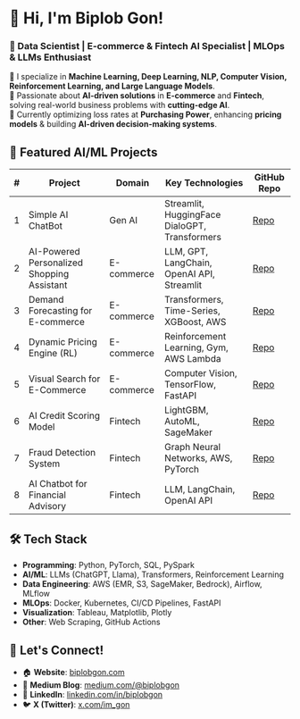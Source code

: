 # 👋 Hi, I'm Biplob Gon!
### 🚀 Data Scientist | E-commerce & Fintech AI Specialist | MLOps & LLMs Enthusiast

🔹 I specialize in **Machine Learning, Deep Learning, NLP, Computer Vision, Reinforcement Learning, and Large Language Models**.  
🔹 Passionate about **AI-driven solutions** in **E-commerce** and **Fintech**, solving real-world business problems with **cutting-edge AI**.  
🔹 Currently optimizing loss rates at **Purchasing Power**, enhancing **pricing models** & building **AI-driven decision-making systems**.  

## 📌 Featured AI/ML Projects
| #  | Project | Domain | Key Technologies | GitHub Repo |
|----|---------|--------|-----------------|-------------|
| 1  | Simple AI ChatBot | Gen AI | Streamlit, HuggingFace DialoGPT, Transformers | [Repo](https://github.com/biplobgon/simple-ai-chatbot) |
| 2  | AI-Powered Personalized Shopping Assistant | E-commerce | LLM, GPT, LangChain, OpenAI API, Streamlit | [Repo](https://github.com/biplobgon/ai_personal_shopper) |
| 3  | Demand Forecasting for E-commerce | E-commerce | Transformers, Time-Series, XGBoost, AWS | [Repo](https://github.com/biplobgon/demand_forecasting) |
| 4  | Dynamic Pricing Engine (RL) | E-commerce | Reinforcement Learning, Gym, AWS Lambda | [Repo](https://github.com/biplobgon/dynamic_pricing_rl) |
| 5  | Visual Search for E-Commerce | E-commerce | Computer Vision, TensorFlow, FastAPI | [Repo](https://github.com/biplobgon/visual_search_engine) |
| 6  | AI Credit Scoring Model | Fintech | LightGBM, AutoML, SageMaker | [Repo](https://github.com/biplobgon/credit_scoring_ml) |
| 7  | Fraud Detection System | Fintech | Graph Neural Networks, AWS, PyTorch | [Repo](https://github.com/biplobgon/fraud_detection_gnn) |
| 8  | AI Chatbot for Financial Advisory | Fintech | LLM, LangChain, OpenAI API | [Repo](https://github.com/biplobgon/financial_chatbot_llm) |

## 🛠️ Tech Stack
- **Programming**: Python, PyTorch, SQL, PySpark  
- **AI/ML**: LLMs (ChatGPT, Llama), Transformers, Reinforcement Learning  
- **Data Engineering**: AWS (EMR, S3, SageMaker, Bedrock), Airflow, MLflow  
- **MLOps**: Docker, Kubernetes, CI/CD Pipelines, FastAPI  
- **Visualization**: Tableau, Matplotlib, Plotly  
- **Other**: Web Scraping, GitHub Actions  

## 🔗 Let's Connect!
- 🏠 **Website**: [biplobgon.com](https://biplob-gon-data-scientist-portfolio.b12sites.com/)
- 📝 **Medium Blog**: [medium.com/@biplobgon](https://medium.com/@biplobgon)
- 💼 **LinkedIn**: [linkedin.com/in/biplobgon](https://linkedin.com/in/biplobgon)
- 🐦 **X (Twitter)**: [x.com/im_gon](https://x.com/im_gon)


